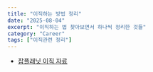 ```yaml
---
title: "이직하는 방법 정리"
date: "2025-08-04"
excerpt: "이직하는 법 찾아보면서 하나씩 정리한 것들"
category: "Career"
tags: ["이직관련 정리"]
---
```


- [잡플래닛 이직 자료](https://www.jobplanet.co.kr/contents/news-7528/%EC%B2%AB%20%EC%9D%B4%EC%A7%81%EC%9D%B4%EB%9D%BC%20%EB%A7%89%EB%A7%89%ED%95%A0%20%EB%95%8C%20%EC%9D%B4%EA%B2%83%EB%A7%8C%20%EB%94%B0%EB%9D%BC%ED%95%98%EC%84%B8%EC%9A%94?utm_source=email&utm_medium=newsletter&utm_campaign=250804)